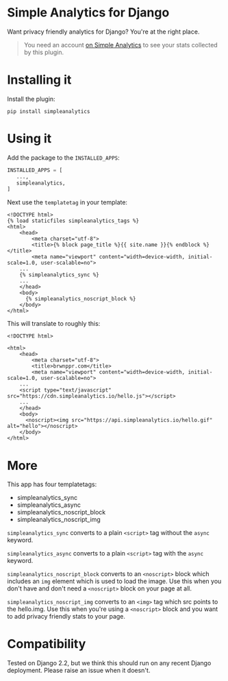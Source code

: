 # Simple Analytics for Django

Want privacy friendly analytics for Django? You're at the right place.

> You need an account [on Simple Analytics](https://simpleanalytics.com) to see your stats collected by this plugin.

# Installing it

Install the plugin:

`pip install simpleanalytics`

# Using it

Add the package to the `INSTALLED_APPS`:
```python
INSTALLED_APPS = [
   ...,
   simpleanalytics,
]
```

Next use the `templatetag` in your template:

```
<!DOCTYPE html>
{% load staticfiles simpleanalytics_tags %}
<html>
	<head>
		<meta charset="utf-8">
		<title>{% block page_title %}{{ site.name }}{% endblock %}</title>
		<meta name="viewport" content="width=device-width, initial-scale=1.0, user-scalable=no">
    ...
    {% simpleanalytics_sync %}
    ...
    </head>
    <body>
      {% simpleanalytics_noscript_block %}
    </body>
</html>
```

This will translate to roughly this:
```
<!DOCTYPE html>

<html>
	<head>
		<meta charset="utf-8">
		<title>brwnppr.com</title>
		<meta name="viewport" content="width=device-width, initial-scale=1.0, user-scalable=no">
    ...
    <script type="text/javascript" src="https://cdn.simpleanalytics.io/hello.js"></script>
    ...
    </head>
    <body>
      <noscript><img src="https://api.simpleanalytics.io/hello.gif" alt="hello"></noscript>
    </body>
</html>
```

# More

This app has four templatetags:

- simpleanalytics_sync
- simpleanalytics_async
- simpleanalytics_noscript_block
- simpleanalytics_noscript_img

`simpleanalytics_sync` converts to a plain `<script>` tag without the `async`
keyword.

`simpleanalytics_async` converts to a plain `<script>` tag with the `async`
keyword.

`simpleanalytics_noscript_block` converts to an `<noscript>` block which
includes an `img` element which is used to load the image. Use this when you
don't have and don't need a `<noscript>` block on your page at all.

`simpleanalytics_noscript_img` converts to an `<img>` tag which src points to
the hello.img. Use this when you're using a `<noscript>` block and you want to
add privacy friendly stats to your page.

# Compatibility

Tested on Django 2.2, but we think this should run on any recent Django 
deployment. Please raise an issue when it doesn't.


